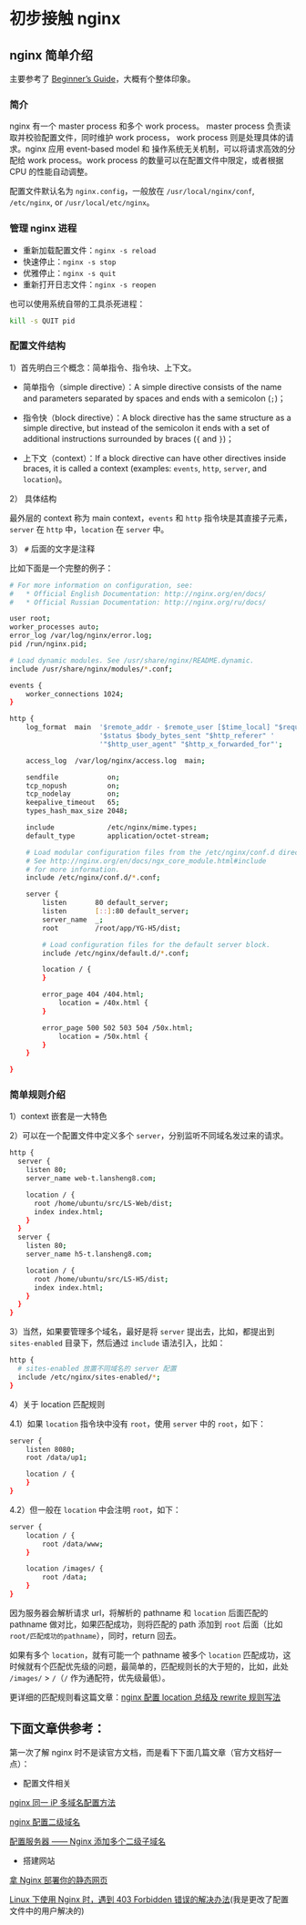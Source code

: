# 初步接触 nginx

## nginx 简单介绍

主要参考了 [Beginner’s Guide](https://nginx.org/en/docs/beginners_guide.html)，大概有个整体印象。

### 简介

nginx 有一个 master process 和多个 work process。 master process 负责读取并校验配置文件，同时维护 work process， work process 则是处理具体的请求。nginx 应用 event-based model 和 操作系统无关机制，可以将请求高效的分配给 work process。work process 的数量可以在配置文件中限定，或者根据 CPU 的性能自动调整。

配置文件默认名为 `nginx.config`，一般放在 `/usr/local/nginx/conf`, `/etc/nginx`, or `/usr/local/etc/nginx`。

### 管理 nginx 进程

* 重新加载配置文件：`nginx -s reload`
* 快速停止：`nginx -s stop`
* 优雅停止：`nginx -s quit`
* 重新打开日志文件：`nginx -s reopen`

也可以使用系统自带的工具杀死进程：

```bash
kill -s QUIT pid
```

### 配置文件结构

1）首先明白三个概念：简单指令、指令块、上下文。

* 简单指令（simple directive）：A simple directive consists of the name and parameters separated by spaces and ends with a semicolon (`;`)；

* 指令快（block directive）：A block directive has the same structure as a simple directive, but instead of the semicolon it ends with a set of additional instructions surrounded by braces (`{` and `}`)；

* 上下文（context）：If a block directive can have other directives inside braces, it is called a context (examples: `events`, `http`, `server`, and `location`)。

2） 具体结构

最外层的 context 称为 main context，`events` 和 `http` 指令块是其直接子元素，`server` 在 `http` 中，`location` 在 `server` 中。

3） `#` 后面的文字是注释

比如下面是一个完整的例子：

```bash
# For more information on configuration, see:
#   * Official English Documentation: http://nginx.org/en/docs/
#   * Official Russian Documentation: http://nginx.org/ru/docs/

user root;
worker_processes auto;
error_log /var/log/nginx/error.log;
pid /run/nginx.pid;

# Load dynamic modules. See /usr/share/nginx/README.dynamic.
include /usr/share/nginx/modules/*.conf;

events {
    worker_connections 1024;
}

http {
    log_format  main  '$remote_addr - $remote_user [$time_local] "$request" '
                      '$status $body_bytes_sent "$http_referer" '
                      '"$http_user_agent" "$http_x_forwarded_for"';

    access_log  /var/log/nginx/access.log  main;

    sendfile            on;
    tcp_nopush          on;
    tcp_nodelay         on;
    keepalive_timeout   65;
    types_hash_max_size 2048;

    include             /etc/nginx/mime.types;
    default_type        application/octet-stream;

    # Load modular configuration files from the /etc/nginx/conf.d directory.
    # See http://nginx.org/en/docs/ngx_core_module.html#include
    # for more information.
    include /etc/nginx/conf.d/*.conf;

    server {
        listen       80 default_server;
        listen       [::]:80 default_server;
        server_name  _;
        root         /root/app/YG-H5/dist;

        # Load configuration files for the default server block.
        include /etc/nginx/default.d/*.conf;

        location / {
        }

        error_page 404 /404.html;
            location = /40x.html {
        }

        error_page 500 502 503 504 /50x.html;
            location = /50x.html {
        }
    }

}
```

### 简单规则介绍

1）context 嵌套是一大特色

2）可以在一个配置文件中定义多个 `server`，分别监听不同域名发过来的请求。

```bash
http {
  server {
    listen 80;
    server_name web-t.lansheng8.com;

    location / {
      root /home/ubuntu/src/LS-Web/dist;
      index index.html;
    }
  }
  server {
    listen 80;
    server_name h5-t.lansheng8.com;

    location / {
      root /home/ubuntu/src/LS-H5/dist;
      index index.html;
    }
  }
}
```

3）当然，如果要管理多个域名，最好是将 `server` 提出去，比如，都提出到 `sites-enabled` 目录下，然后通过 `include` 语法引入，比如：

```bash
http {
  # sites-enabled 放置不同域名的 server 配置
  include /etc/nginx/sites-enabled/*;
}
```

4）关于 location 匹配规则

4.1）如果 `location` 指令块中没有 `root`，使用 `server` 中的 `root`，如下：

```bash
server {
    listen 8080;
    root /data/up1;

    location / {
    }
}
```

4.2）但一般在 `location` 中会注明 `root`，如下：

```bash
server {
    location / {
        root /data/www;
    }

    location /images/ {
        root /data;
    }
}
```

因为服务器会解析请求 url，将解析的 pathname 和 `location` 后面匹配的 pathname 做对比，如果匹配成功，则将匹配的 path 添加到 `root` 后面（比如 `root/匹配成功的pathname`），同时，return 回去。

如果有多个 `location`，就有可能一个 pathname 被多个 `location` 匹配成功，这时候就有个匹配优先级的问题，最简单的，匹配规则长的大于短的，比如，此处 `/images/` > `/`（`/` 作为通配符，优先级最低）。

更详细的匹配规则看这篇文章：[nginx 配置 location 总结及 rewrite 规则写法](http://seanlook.com/2015/05/17/nginx-location-rewrite/)

## 下面文章供参考：

第一次了解 nginx 时不是读官方文档，而是看下下面几篇文章（官方文档好一点）：

* 配置文件相关

[nginx 同一 iP 多域名配置方法](http://blog.csdn.net/myweishanli/article/details/14163339)

[nginx 配置二级域名](https://m.aliyun.com/yunqi/php/4821)

[配置服务器 —— Nginx 添加多个二级子域名](http://blog.csdn.net/LBinin/article/details/70188752)

* 搭建网站

[拿 Nginx 部署你的静态网页](https://segmentfault.com/a/1190000010487262)

[Linux 下使用 Nginx 时，遇到 403 Forbidden 错误的解决办法](http://blog.csdn.net/Hello_World_QWP/article/details/79107857)(我是更改了配置文件中的用户解决的)
